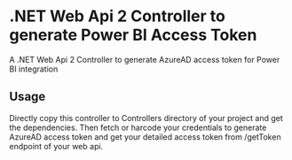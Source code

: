 # .NET Web Api 2 Controller to generate Power BI Access Token
A .NET Web Api 2 Controller to generate AzureAD access token for Power BI integration

## Usage

Directly copy this controller to Controllers directory of your project and get the dependencies.
Then fetch or harcode your credentials to generate AzureAD access token and get your detailed access token from /getToken endpoint of your web api.